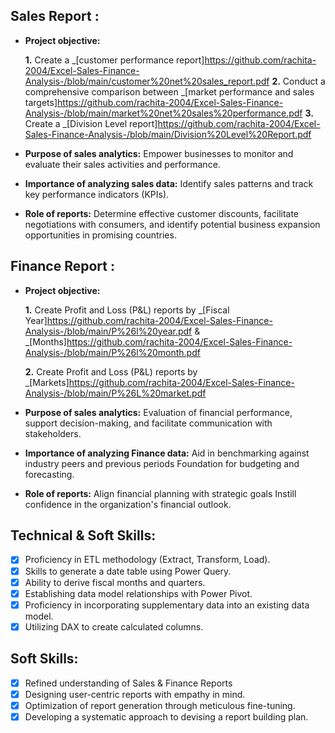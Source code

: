## Sales Report :


- **Project objective:** 

    **1.** Create a _[customer performance report]https://github.com/rachita-2004/Excel-Sales-Finance-Analysis-/blob/main/customer%20net%20sales_report.pdf
    **2.** Conduct a comprehensive comparison between _[market performance and sales targets]https://github.com/rachita-2004/Excel-Sales-Finance-Analysis-/blob/main/market%20net%20sales%20performance.pdf
    **3.** Create a _[Division Level report]https://github.com/rachita-2004/Excel-Sales-Finance-Analysis-/blob/main/Division%20Level%20Report.pdf
- **Purpose of sales analytics:** Empower businesses to monitor and evaluate their sales activities and performance.

- **Importance of analyzing sales data:** Identify sales patterns and track key performance indicators (KPIs).

- **Role of reports:** Determine effective customer discounts, facilitate negotiations with consumers, and identify potential business expansion opportunities in promising countries.


## Finance Report :

- **Project objective:** 

    **1.** Create Profit and Loss (P&L) reports by _[Fiscal Year]https://github.com/rachita-2004/Excel-Sales-Finance-Analysis-/blob/main/P%26l%20year.pdf & _[Months]https://github.com/rachita-2004/Excel-Sales-Finance-Analysis-/blob/main/P%26l%20month.pdf

   **2.** Create Profit and Loss (P&L) reports by _[Markets]https://github.com/rachita-2004/Excel-Sales-Finance-Analysis-/blob/main/P%26L%20market.pdf
- **Purpose of sales analytics:** Evaluation of financial performance, support decision-making, and facilitate communication with stakeholders.

- **Importance of analyzing Finance data:** Aid in benchmarking against industry peers and previous periods Foundation for budgeting and forecasting.

- **Role of reports:** Align financial planning with strategic goals Instill confidence in the organization's financial outlook.


## Technical & Soft Skills:
- [x]	Proficiency in ETL methodology (Extract, Transform, Load).
- [x]	Skills to generate a date table using Power Query.
- [x]	Ability to derive fiscal months and quarters.
- [x]	Establishing data model relationships with Power Pivot.
- [x]	Proficiency in incorporating supplementary data into an existing data model.
- [x]	Utilizing DAX to create calculated columns.

## Soft Skills:
- [x]	Refined understanding of Sales & Finance Reports
- [x]	Designing user-centric reports with empathy in mind.
- [x]	Optimization of report generation through meticulous fine-tuning.
- [x]	Developing a systematic approach to devising a report building plan.
